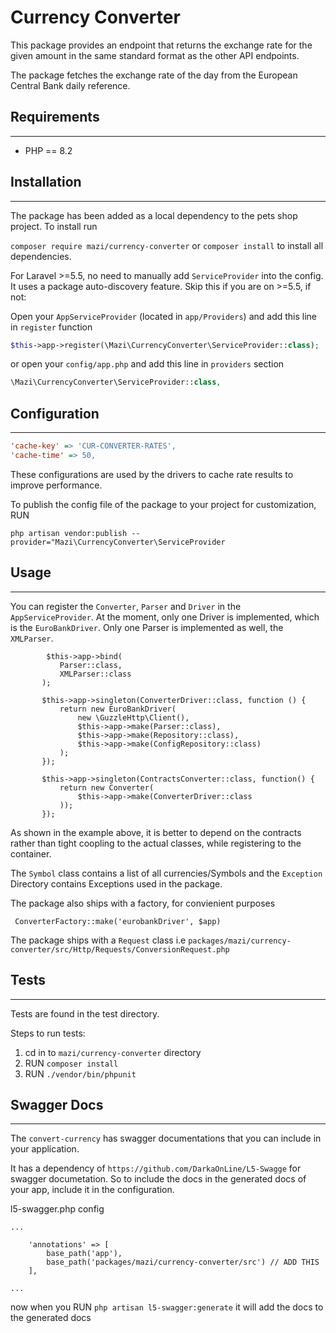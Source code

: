 # Currency Converter

This package provides an endpoint that returns the exchange rate for the given amount in the same standard format as the other API endpoints.

The package fetches the exchange rate of the day from the European Central Bank daily reference.


## Requirements
---------------
 - PHP == 8.2

## Installation
-------------------

The package has been added as a local dependency to the pets shop project.
To install run 

``` composer require mazi/currency-converter ``` or ``` composer install ``` to install all dependencies.

For Laravel >=5.5, no need to manually add `ServiceProvider` into the config. It uses a package auto-discovery feature. Skip this if you are on >=5.5, if not:

Open your `AppServiceProvider` (located in `app/Providers`) and add this line in `register` function
```php
$this->app->register(\Mazi\CurrencyConverter\ServiceProvider::class);
```
or open your `config/app.php` and add this line in `providers` section
```php
\Mazi\CurrencyConverter\ServiceProvider::class,
```

## Configuration
--------
```ini
'cache-key' => 'CUR-CONVERTER-RATES',
'cache-time' => 50,
```
These configurations are used by the drivers to cache rate results to improve performance.

To publish the config file of the package to your project for customization, RUN 
```
php artisan vendor:publish --provider="Mazi\CurrencyConverter\ServiceProvider
```

 ## Usage
 ------
 You can register the `Converter`, `Parser` and `Driver` in the `AppServiceProvider`.
 At the moment, only one Driver is implemented, which is the `EuroBankDriver`.
 Only one Parser is implemented as well, the `XMLParser`.

 ```
         $this->app->bind(
            Parser::class,
            XMLParser::class
        );

        $this->app->singleton(ConverterDriver::class, function () {
            return new EuroBankDriver(
                new \GuzzleHttp\Client(),
                $this->app->make(Parser::class),
                $this->app->make(Repository::class),
                $this->app->make(ConfigRepository::class)
            );
        });

        $this->app->singleton(ContractsConverter::class, function() {
            return new Converter(
                $this->app->make(ConverterDriver::class
            ));
        });
```

As shown in the example above, it is better to depend on the contracts rather than tight coopling to the actual classes, while registering to the container.

The `Symbol` class contains a list of all currencies/Symbols and the `Exception` Directory contains Exceptions used in the package.

The package also ships with a factory, for convienient purposes

```
 ConverterFactory::make('eurobankDriver', $app)
```

The package ships with a `Request` class i.e `packages/mazi/currency-converter/src/Http/Requests/ConversionRequest.php`


## Tests
-------------
Tests are found in the test directory.

Steps to run tests:

1. cd in to `mazi/currency-converter` directory 
2. RUN `composer install`
3. RUN `./vendor/bin/phpunit`



## Swagger Docs
-----------------
The ```convert-currency``` has swagger documentations that you can include in your application.

It has a dependency of ```https://github.com/DarkaOnLine/L5-Swagge``` for swagger documetation. So to include the docs in the generated docs of your app, include it in the configuration.

l5-swagger.php config
```
...

    'annotations' => [
        base_path('app'),
        base_path('packages/mazi/currency-converter/src') // ADD THIS
    ],

...

```
now when you RUN `php artisan l5-swagger:generate` it will add the docs to the generated docs
